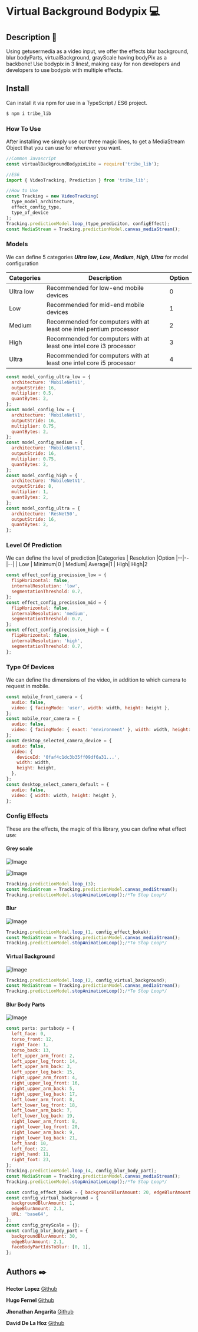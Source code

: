 # Virtual Background Bodypix :computer:

## Description :page_facing_up:

Using getusermedia as a video input, we offer the effects blur background, blur bodyParts, virtualBackground, grayScale having bodyPix as a backbone!
Use bodypix in 3 lines!, making easy for non developers and developers to use bodypix with multiple effects.

## Install

Can install it via npm for use in a TypeScript / ES6 project.

```sh
$ npm i tribe_lib
```

### How To Use

After installing we simply use our three magic lines, to get a MediaStream Object that you can use for wherever you want.

```js
//Common Javascript
const virtualBackgroundBodypixLite = require('tribe_lib');

//ES6
import { VideoTracking, Prediction } from 'tribe_lib';

//How to Use
const Tracking = new VideoTracking(
  type_model_architecture,
  effect_config_type,
  type_of_device
);
Tracking.predictionModel.loop_(type_prediciton, configEffect);
const MediaStream = Tracking.predictionModel.canvas_mediaStream();
```

### Models

We can define 5 categories **_Ultra low_**, **_Low_**, **_Medium_**, **_High_**, **_Ultra_** for model configuration

| Categories | Description                                                         | Option |
| ---------- | ------------------------------------------------------------------- | ------ |
| Ultra low  | Recommended for low-end mobile devices                              | 0      |
| Low        | Recommended for mid-end mobile devices                              | 1      |
| Medium     | Recommended for computers with at least one intel pentium processor | 2      |
| High       | Recommended for computers with at least one intel core i3 processor | 3      |
| Ultra      | Recommended for computers with at least one intel core i5 processor | 4      |

```js
const model_config_ultra_low = {
  architecture: 'MobileNetV1',
  outputStride: 16,
  multiplier: 0.5,
  quantBytes: 2,
};
const model_config_low = {
  architecture: 'MobileNetV1',
  outputStride: 16,
  multiplier: 0.75,
  quantBytes: 2,
};
const model_config_medium = {
  architecture: 'MobileNetV1',
  outputStride: 16,
  multiplier: 0.75,
  quantBytes: 2,
};
const model_config_high = {
  architecture: 'MobileNetV1',
  outputStride: 8,
  multiplier: 1,
  quantBytes: 2,
};
const model_config_ultra = {
  architecture: 'ResNet50',
  outputStride: 16,
  quantBytes: 2,
};
```

### Level Of Prediction

We can define the level of prediction
|Categories | Resolution |Option
|--|--|--|
| Low | Minimum|0
| Medium| Average|1
| High| High|2

```js
const effect_config_precission_low = {
  flipHorizontal: false,
  internalResolution: 'low',
  segmentationThreshold: 0.7,
};
const effect_config_precission_mid = {
  flipHorizontal: false,
  internalResolution: 'medium',
  segmentationThreshold: 0.7,
};
const effect_config_precission_high = {
  flipHorizontal: false,
  internalResolution: 'high',
  segmentationThreshold: 0.7,
};
```

### Type Of Devices

We can define the dimensions of the video, in addition to which camera to request in mobile.

```js
const mobile_front_camera = {
  audio: false,
  video: { facingMode: 'user', width: width, height: height },
};
const mobile_rear_camera = {
  audio: false,
  video: { facingMode: { exact: 'environment' }, width: width, height: height },
};
const desktop_selected_camera_device = {
  audio: false,
  video: {
    deviceId: '0faf4c1dc3b35ff09df6a31...',
    width: width,
    height: height,
  },
};
const desktop_select_camera_default = {
  audio: false,
  video: { width: width, height: height },
};
```

### Config Effects

These are the effects, the magic of this library, you can define what effect use:

#### Grey scale

![Image](https://i.imgur.com/d8Xs7i0.png[/img])

![Image](https://i.imgur.com/OgyT3Sl.png[/img])

```js
Tracking.predictionModel.loop_(3);
const MediaStream = Tracking.predictionModel.canvas_mediStream();
Tracking.predictionModel.stopAnimationLoop();/*To Stop Loop*/
```

#### Blur

![Image](https://i.imgur.com/xkAT4pf.png[/img])

```js
Tracking.predictionModel.loop_(1, config_effect_bokek);
const MediaStream = Tracking.predictionModel.canvas_mediaStream();
Tracking.predictionModel.stopAnimationLoop();/*To Stop Loop*/
```

#### Virtual Background

![Image](https://i.imgur.com/m42kzl8.png[/img])

```js
Tracking.predictionModel.loop_(2, config_virtual_background);
const MediaStream = Tracking.predictionModel.canvas_mediaStream();
Tracking.predictionModel.stopAnimationLoop();/*To Stop Loop*/
```

#### Blur Body Parts

![Image](https://i.imgur.com/SKfLbIB.png[/img])

```js
const parts: partsbody = {
  left_face: 0,
  torso_front: 12,
  right_face: 1,
  torso_back: 13,
  left_upper_arm_front: 2,
  left_upper_leg_front: 14,
  left_upper_arm_back: 3,
  left_upper_leg_back: 15,
  right_upper_arm_front: 4,
  right_upper_leg_front: 16,
  right_upper_arm_back: 5,
  right_upper_leg_back: 17,
  left_lower_arm_front: 8,
  left_lower_leg_front: 18,
  left_lower_arm_back: 7,
  left_lower_leg_back: 19,
  right_lower_arm_front: 8,
  right_lower_leg_front: 20,
  right_lower_arm_back: 9,
  right_lower_leg_back: 21,
  left_hand: 10,
  left_foot: 22,
  right_hand: 11,
  right_foot: 23,
};
Tracking.predictionModel.loop_(4, config_blur_body_part);
const MediaStream = Tracking.predictionModel.canvas_mediaStream();
Tracking.predictionModel.stopAnimationLoop();/*To Stop Loop*/
```

```js
const config_effect_bokek = { backgroundBlurAmount: 20, edgeBlurAmount: 10 };
const config_virtual_background = {
  backgroundBlurAmount: 1,
  edgeBlurAmount: 2.1,
  URL: 'base64',
};
const config_greyScale = {};
const config_blur_body_part = {
  backgroundBlurAmount: 30,
  edgeBlurAmount: 2.1,
  faceBodyPartIdsToBlur: [0, 1],
};
```

## Authors :black_nib:

**Hector Lopez** [Github](https://github.com/hectorlopezv)

**Hugo Fernel** [Github](https://github.com/daviddlhz)

**Jhonathan Angarita** [Github](https://github.com/JhonathanAlejandro01)

**David De La Hoz** [Github](https://github.com/daviddlhz)
